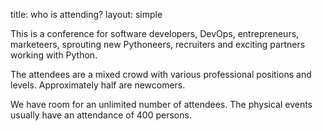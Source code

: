title: who is attending?
layout: simple

This is a conference for software developers, DevOps, entrepreneurs, marketeers, sprouting new Pythoneers, recruiters and exciting partners working with Python.

The attendees are a mixed crowd with various professional positions and levels. Approximately half are newcomers.

We have room for an unlimited number of attendees. The physical events usually have an attendance of 400 persons.
